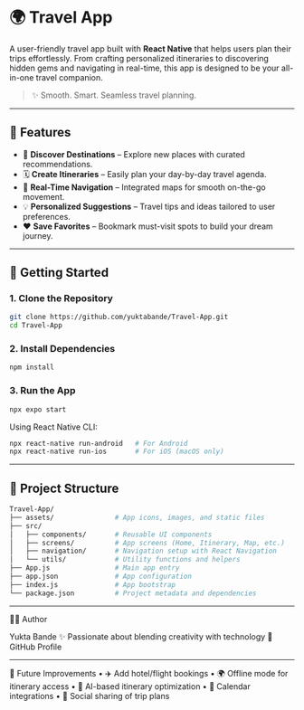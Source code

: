 # 🌍 Travel App

A user-friendly travel app built with **React Native** that helps users plan their trips effortlessly. From crafting personalized itineraries to discovering hidden gems and navigating in real-time, this app is designed to be your all-in-one travel companion.

> ✨ Smooth. Smart. Seamless travel planning.

---

## 📱 Features

- 🧭 **Discover Destinations** – Explore new places with curated recommendations.
- 🗓️ **Create Itineraries** – Easily plan your day-by-day travel agenda.
- 📍 **Real-Time Navigation** – Integrated maps for smooth on-the-go movement.
- 💡 **Personalized Suggestions** – Travel tips and ideas tailored to user preferences.
- ❤️ **Save Favorites** – Bookmark must-visit spots to build your dream journey.

---

## 🚀 Getting Started

### 1. Clone the Repository

```bash
git clone https://github.com/yuktabande/Travel-App.git
cd Travel-App
```
### 2. Install Dependencies 
```bash
npm install
```
### 3. Run the App
```bash
npx expo start
```
Using React Native CLI: 
```bash
npx react-native run-android   # For Android
npx react-native run-ios       # For iOS (macOS only)
```

---

## 📂 Project Structure
```bash
Travel-App/
├── assets/               # App icons, images, and static files
├── src/
│   ├── components/       # Reusable UI components
│   ├── screens/          # App screens (Home, Itinerary, Map, etc.)
│   ├── navigation/       # Navigation setup with React Navigation
│   └── utils/            # Utility functions and helpers
├── App.js                # Main app entry
├── app.json              # App configuration
├── index.js              # App bootstrap
└── package.json          # Project metadata and dependencies
```

---

👩‍💻 Author

Yukta Bande
✨ Passionate about blending creativity with technology
📍 GitHub Profile

---

📌 Future Improvements
	•	✈️ Add hotel/flight bookings
	•	🌍 Offline mode for itinerary access
	•	🧠 AI-based itinerary optimization
	•	📆 Calendar integrations
	•	📲 Social sharing of trip plans
